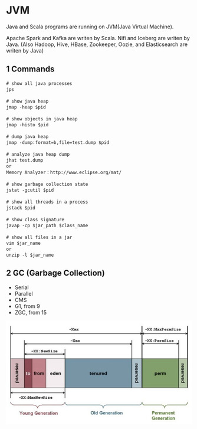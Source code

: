 # JVM

Java and Scala programs are running on JVM(Java Virtual Machine).

Apache Spark and Kafka are writen by Scala. Nifi and Iceberg are writen by Java. (Also Hadoop, Hive, HBase, Zookeeper, Oozie, and Elasticsearch are writen by Java)

## 1 Commands
```
# show all java processes
jps

# show java heap
jmap -heap $pid

# show objects in java heap
jmap -histo $pid

# dump java heap
jmap -dump:format=b,file=test.dump $pid

# analyze java heap dump
jhat test.dump
or
Memory Analyzer：http://www.eclipse.org/mat/

# show garbage collection state
jstat -gcutil $pid

# show all threads in a process
jstack $pid

# show class signature
javap -cp $jar_path $class_name

# show all files in a jar
vim $jar_name
or
unzip -l $jar_name
```

## 2 GC (Garbage Collection)
- Serial
- Parallel
- CMS
- G1, from 9
- ZGC, from 15

![GC](https://github.com/barneywill/bigdata_demo/blob/main/imgs/gc.jpg)
